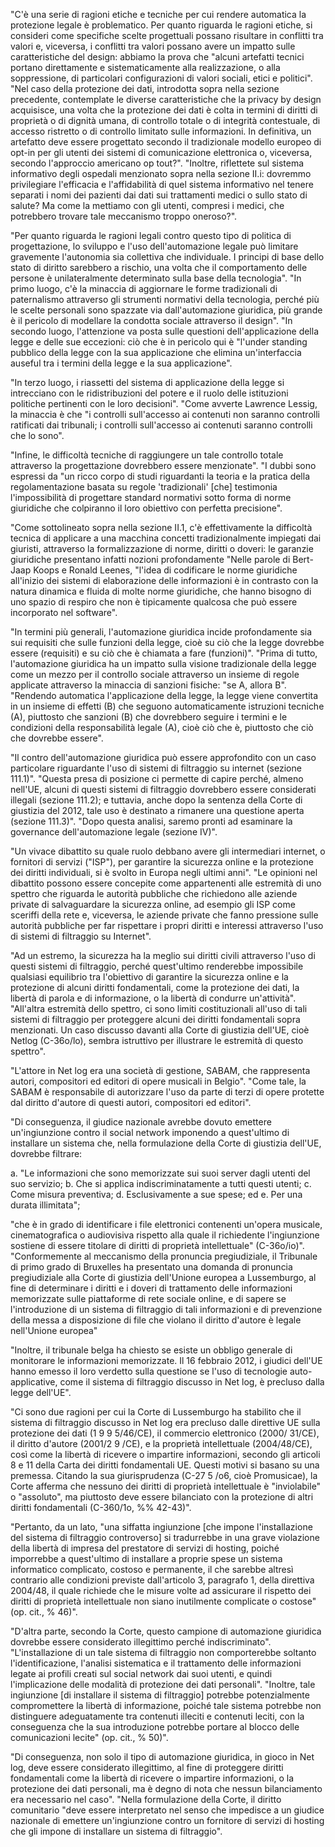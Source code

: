 
"C'è una serie di ragioni etiche e tecniche per cui rendere automatica la protezione legale è problematico. Per quanto riguarda le ragioni etiche, si consideri come specifiche scelte progettuali possano risultare in conflitti tra valori e, viceversa, i conflitti tra valori possano avere un impatto sulle caratteristiche del design: abbiamo la prova che "alcuni artefatti tecnici portano direttamente e sistematicamente alla realizzazione, o alla soppressione, di particolari configurazioni di valori sociali, etici e politici".
"Nel caso della protezione dei dati, introdotta sopra nella sezione precedente, contemplate le diverse caratteristiche che la privacy by design acquisisce, una volta che la protezione dei dati è colta in termini di diritti di proprietà o di dignità umana, di controllo totale o di integrità contestuale, di accesso ristretto o di controllo limitato sulle informazioni. In definitiva, un artefatto deve essere progettato secondo il tradizionale modello europeo di opt-in per gli utenti dei sistemi di comunicazione elettronica o, viceversa, secondo l'approccio americano op tout?".
"Inoltre, riflettete sul sistema informativo degli ospedali menzionato sopra nella sezione II.i: dovremmo privilegiare l'efficacia e l'affidabilità di quel sistema informativo nel tenere separati i nomi dei pazienti dai dati sui trattamenti medici o sullo stato di salute? Ma come la mettiamo con gli utenti, compresi i medici, che potrebbero trovare tale meccanismo troppo oneroso?".


"Per quanto riguarda le ragioni legali contro questo tipo di politica di progettazione, lo sviluppo e l'uso dell'automazione legale può limitare gravemente l'autonomia sia collettiva che individuale. I principi di base dello stato di diritto sarebbero a rischio, una volta che il comportamento delle persone è unilateralmente determinato sulla base della tecnologia".
"In primo luogo, c'è la minaccia di aggiornare le forme tradizionali di paternalismo attraverso gli strumenti normativi della tecnologia, perché più le scelte personali sono spazzate via dall'automazione giuridica, più grande è il pericolo di modellare la condotta sociale attraverso il design". 
"In secondo luogo, l'attenzione va posta sulle questioni dell'applicazione della legge e delle sue eccezioni: ciò che è in pericolo qui è "l'under standing pubblico della legge con la sua applicazione che elimina un'interfaccia auseful tra i termini della legge e la sua applicazione".


"In terzo luogo, i riassetti del sistema di applicazione della legge si intrecciano con le ridistribuzioni del potere e il ruolo delle istituzioni politiche pertinenti con le loro decisioni". 
"Come avverte Lawrence Lessig, la minaccia è che "i controlli sull'accesso ai contenuti non saranno controlli ratificati dai tribunali; i controlli sull'accesso ai contenuti saranno controlli che lo sono".


"Infine, le difficoltà tecniche di raggiungere un tale controllo totale attraverso la progettazione dovrebbero essere menzionate". 
"I dubbi sono espressi da "un ricco corpo di studi riguardanti la teoria e la pratica della regolamentazione basata su regole 'tradizionali' [che] testimonia l'impossibilità di progettare standard normativi sotto forma di norme giuridiche che colpiranno il loro obiettivo con perfetta precisione".


"Come sottolineato sopra nella sezione II.1, c'è effettivamente la difficoltà tecnica di applicare a una macchina concetti tradizionalmente impiegati dai giuristi, attraverso la formalizzazione di norme, diritti o doveri: le garanzie giuridiche presentano infatti nozioni profondamente 
"Nelle parole di Bert-Jaap Koops e Ronald Leenes, "l'idea di codificare le norme giuridiche all'inizio dei sistemi di elaborazione delle informazioni è in contrasto con la natura dinamica e fluida di molte norme giuridiche, che hanno bisogno di uno spazio di respiro che non è tipicamente qualcosa che può essere incorporato nel software".


"In termini più generali, l'automazione giuridica incide profondamente sia sui requisiti che sulle funzioni della legge, cioè su ciò che la legge dovrebbe essere (requisiti) e su ciò che è chiamata a fare (funzioni)". 
"Prima di tutto, l'automazione giuridica ha un impatto sulla visione tradizionale della legge come un mezzo per il controllo sociale attraverso un insieme di regole applicate attraverso la minaccia di sanzioni fisiche: "se A, allora B". 
"Rendendo automatica l'applicazione della legge, la legge viene convertita in un insieme di effetti (B) che seguono automaticamente istruzioni tecniche (A), piuttosto che sanzioni (B) che dovrebbero seguire i termini e le condizioni della responsabilità legale (A), cioè ciò che è, piuttosto che ciò che dovrebbe essere".


"Il contro dell'automazione giuridica può essere approfondito con un caso particolare riguardante l'uso di sistemi di filtraggio su internet (sezione 111.1)". 
"Questa presa di posizione ci permette di capire perché, almeno nell'UE, alcuni di questi sistemi di filtraggio dovrebbero essere considerati illegali (sezione 111.2); e tuttavia, anche dopo la sentenza della Corte di giustizia del 2012, tale uso è destinato a rimanere una questione aperta (sezione 111.3)". 
"Dopo questa analisi, saremo pronti ad esaminare la governance dell'automazione legale (sezione IV)". 


"Un vivace dibattito su quale ruolo debbano avere gli intermediari internet, o fornitori di servizi ("ISP"), per garantire la sicurezza online e la protezione dei diritti individuali, si è svolto in Europa negli ultimi anni".
"Le opinioni nel dibattito possono essere concepite come appartenenti alle estremità di uno spettro che riguarda le autorità pubbliche che richiedono alle aziende private di salvaguardare la sicurezza online, ad esempio gli ISP come sceriffi della rete e, viceversa, le aziende private che fanno pressione sulle autorità pubbliche per far rispettare i propri diritti e interessi attraverso l'uso di sistemi di filtraggio su Internet".


"Ad un estremo, la sicurezza ha la meglio sui diritti civili attraverso l'uso di questi sistemi di filtraggio, perché quest'ultimo renderebbe impossibile qualsiasi equilibrio tra l'obiettivo di garantire la sicurezza online e la protezione di alcuni diritti fondamentali, come la protezione dei dati, la libertà di parola e di informazione, o la libertà di condurre un'attività". 
"All'altra estremità dello spettro, ci sono limiti costituzionali all'uso di tali sistemi di filtraggio per proteggere alcuni dei diritti fondamentali sopra menzionati. Un caso discusso davanti alla Corte di giustizia dell'UE, cioè Netlog (C-36o/lo), sembra istruttivo per illustrare le estremità di questo spettro".


"L'attore in Net log era una società di gestione, SABAM, che rappresenta autori, compositori ed editori di opere musicali in Belgio".
"Come tale, la SABAM è responsabile di autorizzare l'uso da parte di terzi di opere protette dal diritto d'autore di questi autori, compositori ed editori". 


"Di conseguenza, il giudice nazionale avrebbe dovuto emettere un'ingiunzione contro il social network imponendo a quest'ultimo di installare un sistema che, nella formulazione della Corte di giustizia dell'UE, dovrebbe filtrare: 

a. "Le informazioni che sono memorizzate sui suoi server dagli utenti del suo servizio; 
b. Che si applica indiscriminatamente a tutti questi utenti; 
c. Come misura preventiva; 
d. Esclusivamente a sue spese; ed e. Per una durata illimitata"; 


"che è in grado di identificare i file elettronici contenenti un'opera musicale, cinematografica o audiovisiva rispetto alla quale il richiedente l'ingiunzione sostiene di essere titolare di diritti di proprietà intellettuale" (C-36o/io)". 
"Conformemente al meccanismo della pronuncia pregiudiziale, il Tribunale di primo grado di Bruxelles ha presentato una domanda di pronuncia pregiudiziale alla Corte di giustizia dell'Unione europea a Lussemburgo, al fine di determinare i diritti e i doveri di trattamento delle informazioni memorizzate sulle piattaforme di rete sociale online, e di sapere se l'introduzione di un sistema di filtraggio di tali informazioni e di prevenzione della messa a disposizione di file che violano il diritto d'autore è legale nell'Unione europea"


"Inoltre, il tribunale belga ha chiesto se esiste un obbligo generale di monitorare le informazioni memorizzate. Il 16 febbraio 2012, i giudici dell'UE hanno emesso il loro verdetto sulla questione se l'uso di tecnologie auto-applicative, come il sistema di filtraggio discusso in Net log, è precluso dalla legge dell'UE". 


"Ci sono due ragioni per cui la Corte di Lussemburgo ha stabilito che il sistema di filtraggio discusso in Net log era precluso dalle direttive UE sulla protezione dei dati (1 9 9 5/46/CE), il commercio elettronico (2000/ 31/CE), il diritto d'autore (2001/2 9 /CE), e la proprietà intellettuale (2004/48/CE), così come la libertà di ricevere o impartire informazioni, secondo gli articoli 8 e 11 della Carta dei diritti fondamentali UE. Questi motivi si basano su una premessa. Citando la sua giurisprudenza (C-27 5 /o6, cioè Promusicae), la Corte afferma che nessuno dei diritti di proprietà intellettuale è "inviolabile" o "assoluto", ma piuttosto deve essere bilanciato con la protezione di altri diritti fondamentali (C-360/1o, %% 42-43)".


"Pertanto, da un lato, "una siffatta ingiunzione [che impone l'installazione del sistema di filtraggio controverso] si tradurrebbe in una grave violazione della libertà di impresa del prestatore di servizi di hosting, poiché imporrebbe a quest'ultimo di installare a proprie spese un sistema informatico complicato, costoso e permanente, il che sarebbe altresì contrario alle condizioni previste dall'articolo 3, paragrafo 1, della direttiva 2004/48, il quale richiede che le misure volte ad assicurare il rispetto dei diritti di proprietà intellettuale non siano inutilmente complicate o costose" (op. cit., % 46)". 


"D'altra parte, secondo la Corte, questo campione di automazione giuridica dovrebbe essere considerato illegittimo perché indiscriminato". 
"L'installazione di un tale sistema di filtraggio non comporterebbe soltanto l'identificazione, l'analisi sistematica e il trattamento delle informazioni legate ai profili creati sul social network dai suoi utenti, e quindi l'implicazione delle modalità di protezione dei dati personali". 
"Inoltre, tale ingiunzione [di installare il sistema di filtraggio] potrebbe potenzialmente compromettere la libertà di informazione, poiché tale sistema potrebbe non distinguere adeguatamente tra contenuti illeciti e contenuti leciti, con la conseguenza che la sua introduzione potrebbe portare al blocco delle comunicazioni lecite" (op. cit., % 50)".


"Di conseguenza, non solo il tipo di automazione giuridica, in gioco in Net log, deve essere considerato illegittimo, al fine di proteggere diritti fondamentali come la libertà di ricevere o impartire informazioni, o la protezione dei dati personali, ma è degno di nota che nessun bilanciamento era necessario nel caso". 
"Nella formulazione della Corte, il diritto comunitario "deve essere interpretato nel senso che impedisce a un giudice nazionale di emettere un'ingiunzione contro un fornitore di servizi di hosting che gli impone di installare un sistema di filtraggio".







